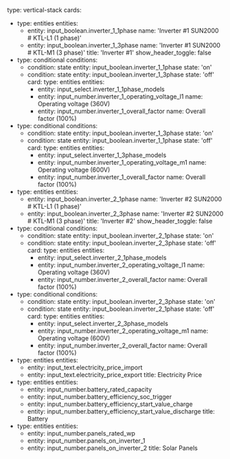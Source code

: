 type: vertical-stack
cards:
  - type: entities
    entities:
      - entity: input_boolean.inverter_1_1phase
        name: 'Inverter #1 SUN2000 # KTL-L1 (1 phase)'
      - entity: input_boolean.inverter_1_3phase
        name: 'Inverter #1 SUN2000 # KTL-M1 (3 phase)'
    title: 'Inverter #1'
    show_header_toggle: false
  - type: conditional
    conditions:
      - condition: state
        entity: input_boolean.inverter_1_1phase
        state: 'on'
      - condition: state
        entity: input_boolean.inverter_1_3phase
        state: 'off'
    card:
      type: entities
      entities:
        - entity: input_select.inverter_1_1phase_models
        - entity: input_number.inverter_1_operating_voltage_l1
          name: Operating voltage (360V)
        - entity: input_number.inverter_1_overall_factor
          name: Overall factor (100%)
  - type: conditional
    conditions:
      - condition: state
        entity: input_boolean.inverter_1_3phase
        state: 'on'
      - condition: state
        entity: input_boolean.inverter_1_1phase
        state: 'off'
    card:
      type: entities
      entities:
        - entity: input_select.inverter_1_3phase_models
        - entity: input_number.inverter_1_operating_voltage_m1
          name: Operating voltage (600V)
        - entity: input_number.inverter_1_overall_factor
          name: Overall factor (100%)
  - type: entities
    entities:
      - entity: input_boolean.inverter_2_1phase
        name: 'Inverter #2 SUN2000 # KTL-L1 (1 phase)'
      - entity: input_boolean.inverter_2_3phase
        name: 'Inverter #2 SUN2000 # KTL-M1 (3 phase)'
    title: 'Inverter #2'
    show_header_toggle: false
  - type: conditional
    conditions:
      - condition: state
        entity: input_boolean.inverter_2_1phase
        state: 'on'
      - condition: state
        entity: input_boolean.inverter_2_3phase
        state: 'off'
    card:
      type: entities
      entities:
        - entity: input_select.inverter_2_1phase_models
        - entity: input_number.inverter_2_operating_voltage_l1
          name: Operating voltage (360V)
        - entity: input_number.inverter_2_overall_factor
          name: Overall factor (100%)
  - type: conditional
    conditions:
      - condition: state
        entity: input_boolean.inverter_2_3phase
        state: 'on'
      - condition: state
        entity: input_boolean.inverter_2_1phase
        state: 'off'
    card:
      type: entities
      entities:
        - entity: input_select.inverter_2_3phase_models
        - entity: input_number.inverter_2_operating_voltage_m1
          name: Operating voltage (600V)
        - entity: input_number.inverter_2_overall_factor
          name: Overall factor (100%)
  - type: entities
    entities:
      - entity: input_text.electricity_price_import
      - entity: input_text.electricity_price_export
    title: Electricity Price
  - type: entities
    entities:
      - entity: input_number.battery_rated_capacity
      - entity: input_number.battery_efficiency_soc_trigger
      - entity: input_number.battery_efficiency_start_value_charge
      - entity: input_number.battery_efficiency_start_value_discharge
    title: Battery
  - type: entities
    entities:
      - entity: input_number.panels_rated_wp
      - entity: input_number.panels_on_inverter_1
      - entity: input_number.panels_on_inverter_2
    title: Solar Panels
